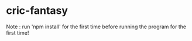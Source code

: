 # cric-fantasy


Note : run 'npm install' for the first time before running the program for the first time!